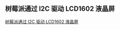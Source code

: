 ## 树莓派通过 I2C 驱动 LCD1602 液晶屏

[树莓派通过 I2C 驱动 LCD1602 液晶屏](https://shumeipai.nxez.com/2020/06/17/raspberry-pi-drives-lcd1602-screen-through-i2c.html)

